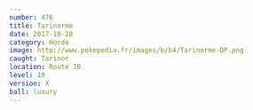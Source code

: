 ```yaml
---
number: 476
title: Tarinorme
date: 2017-10-28
category: Horde
image: http://www.pokepedia.fr/images/b/b4/Tarinorme-DP.png
caught: Tarinor
location: Route 10
level: 10
version: X
ball: luxury
---
```

